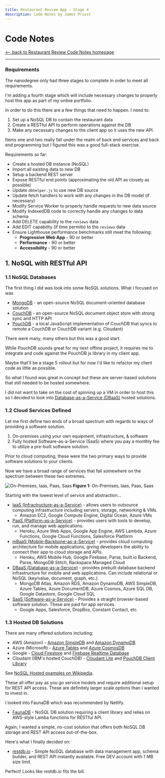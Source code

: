 ```yaml
---
title: Restaurant Review App - Stage 4
description: Code Notes by James Priest
---
```

<!-- markdownlint-disable MD022 MD032 -->
# Code Notes

[<-- back to Restaurant Review Code Notes homepage](index.html)

---

### Requirements
The nanodegree only had three stages to complete in order to meet all requirements. 

I'm adding a fourth stage which will include necessary changes to properly host this app as part of my online portfolio.

In order to do this there are a few things that need to happen. I need to:

1. Set up a NoSQL DB to contain the restaurant data
2. Create a RESTful API to perform operations against the DB
3. Make any necessary changes to the client app so it uses the new API.

Items one and two really fall under the realm of back end services and back end programming but I figured this was a good full-stack exercise.

Requirements so far:
- Create a hosted DB instance (NoSQL)
- Import all existing data to new DB
- Setup a backend REST server
- Expose RESTful end points (approximating the old API as closely as possible)
- Update `dbhelper.js` to use new DB source
- Update fetch handlers to work with any changes in the DB model (if necessary)
- Modify Service Worker to properly handle requests to new data source
- Modify IndexedDB code to correctly handle any changes to data schema
- Add DELETE capability to the `reviews` data
- Add EDIT capability (if time permits) to the `reviews` data
- Ensure Lighthouse performance benchmarks still meet the following:
  - **Progressive Web App** - 90 or better
  - **Performance** - 90 or better
  - **Accessibility** - 90 or better

## 1. NoSQL with RESTful API
### 1.1 NoSQL Databases
The first thing I did was look into some NoSQL solutions. What I focused on was

- [MongoDB](https://www.mongodb.com/nosql-explained) - an open-source NoSQL document-oriented database solution
- [CouchDB](http://couchdb.apache.org/) - an open-source NoSQL document object store with strong sync and HTTP API
- [PouchDB](https://pouchdb.com/guides/) - a local JavaScript implementation of CouchDB that syncs to remote a CouchDB or CouchDB variant (e.g. Cloudant)

There were many, many others but this was a good start.

While PouchDB sounds great for my next offline project, it requires me to integrate and code against the PouchDB js library in my client app.

Maybe that'll be a stage 5 rollout but for now I'd like to refactor my client code as little as possible.

So what I found was great in concept but these are server-based solutions that still needed to be hosted somewhere. 

I did not want to take on the cost of spinning up a VM in order to host this so I decided to look into [Database-as-a-Service (DBaaS)](https://www.g2crowd.com/categories/database-as-a-service-dbaas) hosted solutions.

### 1.2 Cloud Services Defined
Let me first define two ends of a broad spectrum with regards to ways of providing a software solution.

1. On-premises using your own equipment, infrastructure, & software
2. Fully hosted Software-as-a-Service (SaaS) where you pay a monthly fee to utilize a pre-built software solution.

Prior to cloud computing, these were the two primary ways to provide software solutions to your clients.

Now we have a broad range of services that fall somewhere on the spectrum between these two extremes.

![On-Premises, Iaas, Paas, Saas](https://blogs.bmc.com/wp-content/uploads/2017/09/iaas-paas-saas-comparison-1024x759.jpg)
**Figure 1:** On-Premises, Iaas, Paas, Saas

Starting with the lowest level of service and abstraction...

- [IaaS (Infractructure-as-a-Service)](https://www.g2crowd.com/categories/infrastructure-as-a-service-iaas) - allows users to outsource computing infrastructure including servers, storage, networking & VMs.
  - Amazon EC2, Google Compute Engine, Digital Ocean, Azure VMs
- [PaaS (Platform-as-a-Service)](https://www.g2crowd.com/categories/cloud-platform-as-a-service-paas) - provides users with tools to develop, run, and manage web applications.
  - Heroku, Azure Web Apps, Google App Engine, AWS Lambda, Azure Functions, Google Cloud Functions, Salesforce Platform
- [mBaaS (Mobile-Backbone-as-a-Service)](https://www.g2crowd.com/categories/mobile-backend-as-a-service-mbaas) - provides cloud computing architecture for mobile applications, giving developers the ability to connect their app to cloud storage and APIs.
  - Heroku, AWS Mobile Hub, Google Firebase, Parse, built.io Backend, Parse, MongoDB Stitch, Rackspace Managed Cloud
- [DBaaS (Database-as-a-Service)](https://www.g2crowd.com/categories/database-as-a-service-dbaas) - provides prebuilt database backend infrastructure for mobile and web applications. Can include relational or NoSQL (key/value, document, graph, etc.).
  - MongoDB Atlas, Amazon RDS, Amazon DynamoDB, AWS SimpleDB, Azure Tables, Azure DocumentDB, Azure Cosmos, Azure SQL DB, Google Datastore, Google Cloud SQL
- [SaaS (Software-as-a-Service)](https://azure.microsoft.com/en-us/overview/what-is-saas/) - Provides a straight browser-based software solution. These are paid for app services.
  - Google Apps, Salesforce, DropBox, Constant Contact, etc.

### 1.3 Hosted DB Solutions

There are many offered solutions including:

- AWS (Amazon) - [Amazon SimpleDB](https://aws.amazon.com/simpledb/) and [Amazon DynamoDB](https://aws.amazon.com/dynamodb/)
- Azure (Microsoft) - [Azure Tables](https://azure.microsoft.com/en-us/services/storage/tables/) and [Azure CosmosDB](https://azure.microsoft.com/en-us/services/cosmos-db/)
- Google - [Cloud Firestore](https://cloud.google.com/firestore/) and [Firebase Realtime Database](https://firebase.google.com/products/realtime-database/)
- Cloudant (IBM's hosted CouchDB) - [Cloudant Lite](https://www.ibm.com/cloud/cloudant/pricing) and [PouchDB Client Library](https://pouchdb.com/)

See [NoSQL Hosted examples on Wikipedia](https://en.wikipedia.org/wiki/NoSQL#Hosted).

These all offer pay as you go service models and require additional setup for REST API access. These are definitely larger scale options than I wanted to invest in.

I looked into FaunaDB which was recommended by Netlify.

- [FaunaDB](https://fauna.com/) - NoSQL DB solution requiring a client library and relies on AWS-style Lamba functions for RESTful API.

Again, I wanted a simple, no-cost solution that offers both NoSQL DB storage and REST API access out-of-the-box.

Here's what I finally decided on:

- [restdb.io](https://restdb.io/) - Simple NoSQL database with data management app, schema builder, and REST API instantly available. Free DEV account with 1 MB size limit.

Perfect! Looks like restdb.io fits the bill.

<!--
## 2. Using restdb.io

### 2.1 Creating the DB
### 2.1. Test API: Postman
You can use an app like Postman to really test all permutations of an Ajax call.

This is a good option if need to really test and understand what is returned in a complex Web API.

Here is the output of a restaurant call

[![Postman App](assets/images/2-4-small.jpg)](assets/images/2-4.jpg)
**Figure 4:** Postman App

The advantage of an app like this is

1. You don't need to write complex code in the console to make it work.
2. Requests can be grouped into collections
3. The response is color coded and easier to read than browser output.

### 2.1 API Endpoints
View the MWS-Restaurant-Stage-3 [README.md]((https://github.com/james-priest/mws-restaurant-stage-3#endpoints)) in order to see each of the API Endpoints

#### GET Endpoints
- Get all restaurants
  - `http://localhost:1337/restaurants/`
- Get favorite restaurants
  - `http://localhost:1337/restaurants/?is_favorite=true`
- Get a restaurant by id
  - `http://localhost:1337/restaurants/<restaurant_id>`
- Get all reviews for a restaurant
  - `http://localhost:1337/reviews/?restaurant_id=<restaurant_id>`
- Get all restaurant reviews
  - `http://localhost:1337/reviews/`
- Get a restaurant review by id
  - `http://localhost:1337/reviews/<review_id>`

#### POST Endpoints
- Create a new restaurant review
  - `http://localhost:1337/reviews/`
  - Parameters
  ```bash
  {
      "restaurant_id": <restaurant_id>,
      "name": <reviewer_name>,
      "rating": <rating>,
      "comments": <comment_text>
  }
  ```

#### PUT Endpoints
- Favorite a restaurant
  - `http://localhost:1337/restaurants/<restaurant_id>/?is_favorite=true`
- Unfavorite a restaurant
  - `http://localhost:1337/restaurants/<restaurant_id>/?is_favorite=false`
- Update a restaurant review
  - `http://localhost:1337/reviews/<review_id>`
  - Parameters
  ```bash
  {
      "name": <reviewer_name>,
      "rating": <rating>,
      "comments": <comment_text>
  }
  ```

#### DELETE Endpoints
- Delete a restaurant review
  - `http://localhost:1337/reviews/<review_id>`

 -->